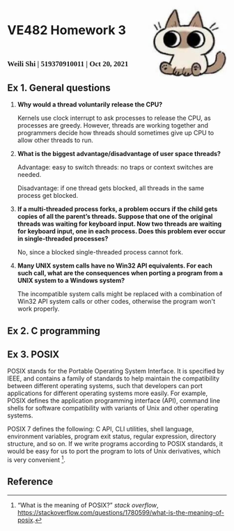 <script>
   $(document).ready(function() {
     $head = $('#header');
     $head.prepend('<img src=\"cat.jpg\" style=\"float: right;width: 150px;z-index: 289;\"/>')
   });
</script>
<div><img src="cat.jpg" width="180px" align="right"></div>

# VE482 Homework 3
# <span style="font-family:Myriad Pro; font-size:0.6em;"> Weili Shi | 519370910011 | Oct 20, 2021</span>

## Ex 1. General questions

1. **Why would a thread voluntarily release the CPU?**

   Kernels use clock interrupt to ask processes to release the CPU, as processes are greedy. However, threads are working together and programmers decide how threads should sometimes give up CPU to allow other threads to run.

2. **What is the biggest advantage/disadvantage of user space threads?**

   Advantage: easy to switch threads: no traps or context switches are needed.
   
   Disadvantage: if one thread gets blocked, all threads in the same process get blocked.

3. **If a multi-threaded process forks, a problem occurs if the child gets copies of all the parent’s threads. Suppose that one of the original threads was waiting for keyboard input. Now two threads are waiting for keyboard input, one in each process. Does this problem ever occur in single-threaded processes?**

   No, since a blocked single-threaded process cannot fork.

4. **Many UNIX system calls have no Win32 API equivalents. For each such call, what are the consequences when porting a program from a UNIX system to a Windows system?**

   The incompatible system calls might be replaced with a combination of Win32 API system calls or other codes, otherwise the program won't work properly.

   

## Ex 2. C programming

## Ex 3. POSIX

POSIX stands for the Portable Operating System Interface. It is specified by IEEE, and contains a family of standards to help maintain the compatibility between different operating systems, such that developers can port applications for different operating systems more easily. For example, POSIX defines the application programming interface (API), command line shells for software compatibility with variants of Unix and other operating systems.

POSIX 7 defines the following: C API, CLI utilities, shell language, environment variables, program exit status, regular expression, directory structure, and so on. If we write programs according to POSIX standards, it would be easy for us to port the program to lots of Unix derivatives, which is very convenient [^1].

## Reference

[^1]:“What is the meaning of POSIX?” *stack overflow*,  https://stackoverflow.com/questions/1780599/what-is-the-meaning-of-posix. 
